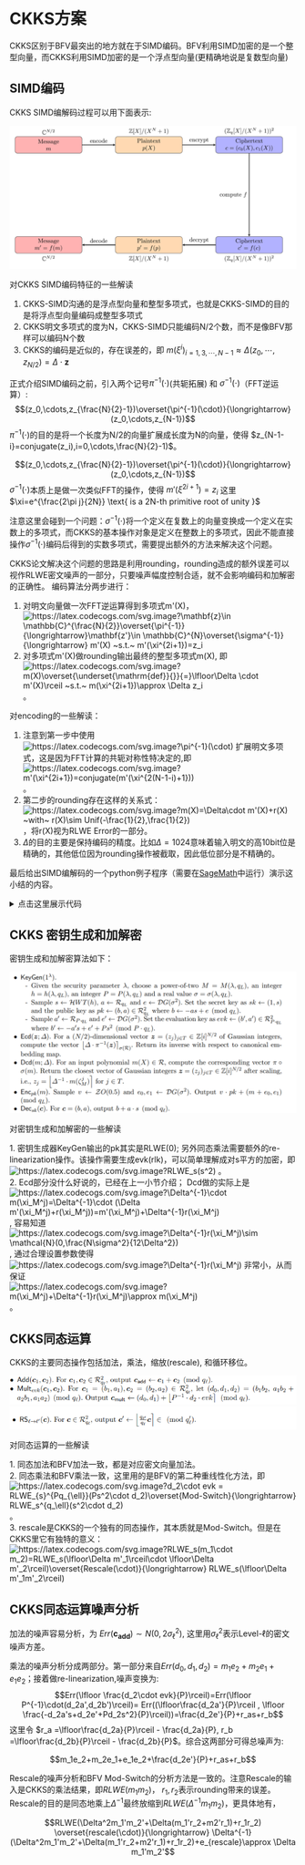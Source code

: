 # CKKS方案
CKKS区别于BFV最突出的地方就在于SIMD编码。BFV利用SIMD加密的是一个整型向量，而CKKS利用SIMD加密的是一个浮点型向量(更精确地说是复数型向量)

## SIMD编码
CKKS SIMD编解码过程可以用下面表示:

<p align="center">
  <img src="fig/simd.png" alt="animated"/>
</p>

对CKKS SIMD编码特征的一些解读
1. CKKS-SIMD沟通的是浮点型向量和整型多项式，也就是CKKS-SIMD的目的是将浮点型向量编码成整型多项式
2. CKKS明文多项式的度为N，CKKS-SIMD只能编码N/2个数，而不是像BFV那样可以编码N个数
3. CKKS的编码是近似的，存在误差的，即 $m(\xi^i)_{i=1,3,\cdots,N-1}\approx \Delta(z_0,\cdots,z_{N/2})=\Delta\cdot \mathbf{z}$

正式介绍SIMD编码之前，引入两个记号$\pi^{-1}(\cdot)$(共轭拓展) 和 $\sigma^{-1}(\cdot)$（FFT逆运算）:
$$(z_0,\cdots,z_{\frac{N}{2}-1})\overset{\pi^{-1}(\cdot)}{\longrightarrow} (z_0,\cdots,z_{N-1})$$
$\pi^{-1}(\cdot)$的目的是将一个长度为N/2的向量扩展成长度为N的向量，使得 $z_{N-1-i}=conjugate(z_i),i=0,\cdots,\frac{N}{2}-1)$。

$$(z_0,\cdots,z_{\frac{N}{2}-1})\overset{\pi^{-1}(\cdot)}{\longrightarrow} (z_0,\cdots,z_{N-1})$$
$\sigma^{-1}(\cdot)$本质上是做一次类似FFT的操作，使得 $m'(\xi^{2i+1})=z_{i}$ 这里$\xi=e^{\frac{2\pi j}{2N}} \text{ is a 2N-th primitive root of unity }$

注意这里会碰到一个问题：$\sigma^{-1}(\cdot)$将一个定义在复数上的向量变换成一个定义在实数上的多项式，而CKKS的基本操作对象是定义在整数上的多项式，因此不能直接操作$\sigma^{-1}(\cdot)$编码后得到的实数多项式，需要提出额外的方法来解决这个问题。

CKKS论文解决这个问题的思路是利用rounding，rounding造成的额外误差可以视作RLWE密文噪声的一部分，只要噪声幅度控制合适，就不会影响编码和加解密的正确性。
编码算法分两步进行：
1. 对明文向量做一次FFT逆运算得到多项式m'(X)，<img src="https://latex.codecogs.com/svg.image?\mathbf{z}\in&space;\mathbb{C}^{\frac{N}{2}}\overset{\pi^{-1}}{\longrightarrow}\mathbf{z'}\in&space;\mathbb{C}^{N}\overset{\sigma^{-1}}{\longrightarrow}&space;m'(X)&space;~s.t.~&space;m'(\xi^{2i&plus;1})=z_i" title="https://latex.codecogs.com/svg.image?\mathbf{z}\in \mathbb{C}^{\frac{N}{2}}\overset{\pi^{-1}}{\longrightarrow}\mathbf{z'}\in \mathbb{C}^{N}\overset{\sigma^{-1}}{\longrightarrow} m'(X) ~s.t.~ m'(\xi^{2i+1})=z_i" />
2. 对多项式m'(X)做rounding输出最终的整型多项式m(X), 即 <img src="https://latex.codecogs.com/svg.image?m(X)\overset{\underset{\mathrm{def}}{}}{=}\lfloor\Delta&space;\cdot&space;&space;m'(X)\rceil&space;~s.t.~&space;m(\xi^{2i&plus;1})\approx&space;\Delta&space;z_i" title="https://latex.codecogs.com/svg.image?m(X)\overset{\underset{\mathrm{def}}{}}{=}\lfloor\Delta \cdot m'(X)\rceil ~s.t.~ m(\xi^{2i+1})\approx \Delta z_i" /> 。

对encoding的一些解读：
1. 注意到第一步中使用 <img src="https://latex.codecogs.com/svg.image?\pi^{-1}(\cdot)" title="https://latex.codecogs.com/svg.image?\pi^{-1}(\cdot)" /> 扩展明文多项式，这是因为FFT计算的共轭对称性特决定的,即 <img src="https://latex.codecogs.com/svg.image?m'(\xi^{2i&plus;1})=conjugate(m'(\xi^{2(N-1-i)&plus;1}))" title="https://latex.codecogs.com/svg.image?m'(\xi^{2i+1})=conjugate(m'(\xi^{2(N-1-i)+1}))" /> 。
2. 第二步的rounding存在这样的关系式：<img src="https://latex.codecogs.com/svg.image?m(X)=\Delta\cdot&space;m'(X)&plus;r(X)&space;~with~&space;r(X)\sim&space;Unif(-\frac{1}{2},\frac{1}{2})" title="https://latex.codecogs.com/svg.image?m(X)=\Delta\cdot m'(X)+r(X) ~with~ r(X)\sim Unif(-\frac{1}{2},\frac{1}{2})" />，将r(X)视为RLWE Error的一部分。
3. $\Delta$的目的主要是保持编码的精度。比如$\Delta=1024$意味着输入明文的高10bit位是精确的，其他低位因为rounding操作被截取，因此低位部分是不精确的。

最后给出SIMD编解码的一个python例子程序（需要在[SageMath](https://www.sagemath.org/)中运行）演示这小结的内容。

<details><summary>点击这里展示代码</summary>
<p>
	
```python
# -*- coding: utf-8 -*-
  reset() # clear all variables

R = PolynomialRing(CC, 'x')
M = 8
N = M/2
Delta = 1024

###############################################################
# the encoding&decoding method used in the original CKKS paper
# evaluate at the 2N-th primitive roots of X^N + 1 (N roots in total)
###############################################################

root1 = exp(-2*pi*i/8)
root3 = exp(-2*pi*i*3/8)
root5 = exp(-2*pi*i*5/8)
root7 = exp(-2*pi*i*7/8)
root = [root1, root3, root5, root7]

# apply pi_inverse transform to keep conjugation preserved
# z = [3-4*i,2+i,2-i,3+4*i]
z = [3.14, 2.718, 2.718, 3.14]

# Lagrange interpolate the polynomial testpoly, i.e., the mapping sigma^{-1}
# testpoly = R.lagrange_polynomial([(root1,z[0]),(root3,z[1]),(root5,z[2]),(root7,z[3])]); 
sigma = Matrix([[root[0]^0,root[0]^1,root[0]^2,root[0]^3], [root[1]^0,root[1]^1,root[1]^2,root[1]^3], [root[2]^0,root[2]^1,root[2]^2,root[2]^3], [root[3]^0,root[3]^1,root[3]^2,root[3]^3]])
sigma_inv = sigma.inverse()
m1_vec = sigma_inv*Matrix(z).transpose()
m1_list = m1_vec.list()
m1_list = [m1_list[i].real_part() for i in range(len(m1_list))]
testpoly = R(m1_list) 

# Multiplied by Delta
m = Delta*testpoly

# Rounding a real-number polynomial to integer polynomial over R
m_list = m.list()
for i in range(len(m_list)):
	m_list[i] = ZZ(round(m_list[i].real_part()))
m = R(m_list)
######Encoding function ends######

######Decoding function begins######
# multiplied by 1/Delta
testpoly = m/Delta

# evaluate testpoly at roots of unity, i.e., the mapping sigma
zz = [0]*4
for i in range(len(zz)):
	zz[i] = CC(testpoly(x=root[i]))


######Decoding function ends######

print ("input vector before encoding: ")
print (z)

print ("output vector after encoding")
print (zz)

print ("difference between before-encoding and after-encoding")
print ([z[i] - zz[i] for i in range(len(z))])
  ```	 
  
</p>
</details>

## CKKS 密钥生成和加解密

密钥生成和加解密算法如下：
<p align="center">
  <img src="fig/CKKS_encrypt.png" alt="animated"/>
</p>

对密钥生成和加解密的一些解读
<div>
1. 密钥生成器KeyGen输出的pk其实是RLWE(0); 另外同态乘法需要额外的re-linearization操作。该操作需要生成evk(rlk)，可以简单理解成对s平方的加密，即 <img src="https://latex.codecogs.com/svg.image?RLWE_s(s^2)" title="https://latex.codecogs.com/svg.image?RLWE_s(s^2)" /> 。</div>
<div>
2. Ecd部分没什么好说的，已经在上一小节介绍； Dcd做的实际上是 <img src="https://latex.codecogs.com/svg.image?\Delta^{-1}\cdot&space;m(\xi_M^j)=\Delta^{-1}\cdot&space;(\Delta&space;m'(\xi_M^j)&plus;r(\xi_M^j))=m'(\xi_M^j)&plus;\Delta^{-1}r(\xi_M^j)" title="https://latex.codecogs.com/svg.image?\Delta^{-1}\cdot m(\xi_M^j)=\Delta^{-1}\cdot (\Delta m'(\xi_M^j)+r(\xi_M^j))=m'(\xi_M^j)+\Delta^{-1}r(\xi_M^j)" />, 容易知道 <img src="https://latex.codecogs.com/svg.image?\Delta^{-1}r(\xi_M^j)\sim&space;\mathcal{N}(0,\frac{N\sigma^2}{12\Delta^2})" title="https://latex.codecogs.com/svg.image?\Delta^{-1}r(\xi_M^j)\sim \mathcal{N}(0,\frac{N\sigma^2}{12\Delta^2})" />, 通过合理设置参数使得 <img src="https://latex.codecogs.com/svg.image?\Delta^{-1}r(\xi_M^j)" title="https://latex.codecogs.com/svg.image?\Delta^{-1}r(\xi_M^j)" /> 非常小，从而保证 <img src="https://latex.codecogs.com/svg.image?m(\xi_M^j)&plus;\Delta^{-1}r(\xi_M^j)\approx&space;m(\xi_M^j)" title="https://latex.codecogs.com/svg.image?m(\xi_M^j)+\Delta^{-1}r(\xi_M^j)\approx m(\xi_M^j)" /> 。</div>



## CKKS同态运算

CKKS的主要同态操作包括加法，乘法，缩放(rescale), 和循环移位。
<p align="center">
  <img src="fig/CKKS_homo_op.PNG" alt="animated"/>
  <img src="fig/CKKS_homo_op2.PNG" alt="animated"/>
</p>

对同态运算的一些解读
<div>
1. 同态加法和BFV加法一致，都是对应密文向量加法。
</div>
<div>
2. 同态乘法和BFV乘法一致，这里用的是BFV的第二种重线性化方法，即 <img src="https://latex.codecogs.com/svg.image?d_2\cdot&space;evk&space;=&space;RLWE_{s}^{Pq_{\ell}}(Ps^2\cdot&space;d_2)\overset{Mod-Switch}{\longrightarrow}&space;RLWE_s^{q_\ell}(s^2\cdot&space;d_2)" title="https://latex.codecogs.com/svg.image?d_2\cdot evk = RLWE_{s}^{Pq_{\ell}}(Ps^2\cdot d_2)\overset{Mod-Switch}{\longrightarrow} RLWE_s^{q_\ell}(s^2\cdot d_2)" /> 。
</div>
<div>
3. rescale是CKKS的一个独有的同态操作，其本质就是Mod-Switch。但是在CKKS里它有独特的意义：<img src="https://latex.codecogs.com/svg.image?RLWE_s(m_1\cdot&space;m_2)=RLWE_s(\lfloor\Delta&space;m'_1\rceil\cdot&space;\lfloor\Delta&space;m'_2\rceil)\overset{Rescale(\cdot)}{\longrightarrow}&space;RLWE_s(\lfloor\Delta&space;m'_1m'_2\rceil)" title="https://latex.codecogs.com/svg.image?RLWE_s(m_1\cdot m_2)=RLWE_s(\lfloor\Delta m'_1\rceil\cdot \lfloor\Delta m'_2\rceil)\overset{Rescale(\cdot)}{\longrightarrow} RLWE_s(\lfloor\Delta m'_1m'_2\rceil)" />
</div>

## CKKS同态运算噪声分析

加法的噪声容易分析，为 $Err(\mathbf{c_{add}})\sim N(0,2\sigma_{\ell}^2)$, 这里用$\sigma_{\ell}^2$表示Level-$\ell$的密文噪声方差。

乘法的噪声分析分成两部分。第一部分来自$Err(d_0,d_1,d_2) = m_1e_2+m_2e_1+e_1e_2$；接着做re-linearization,噪声变换为:
$$Err(\lfloor \frac{d_2\cdot evk}{P}\rceil)=Err(\lfloor  P^{-1}\cdot(d_2a',d_2b')\rceil)= Err((\lfloor\frac{d_2a'}{P}\rceil , \lfloor \frac{-d_2a's+d_2e'+Pd_2s^2}{P}\rceil))=\frac{d_2e'}{P}+r_as+r_b$$
这里令 $r_a =\lfloor\frac{d_2a}{P}\rceil - \frac{d_2a}{P}, r_b =\lfloor\frac{d_2b}{P}\rceil - \frac{d_2b}{P}$。综合这两部分可得总噪声为:

$$m_1e_2+m_2e_1+e_1e_2+\frac{d_2e'}{P}+r_as+r_b$$

Rescale的噪声分析和BFV Mod-Switch的分析方法是一致的。注意Rescale的输入是CKKS的乘法结果，即$RLWE(m_1m_2)$， $r_1,r_2$表示rounding带来的误差。 Rescale的目的是同态地乘上$\Delta^{-1}$最终放缩到$RLWE(\Delta^{-1}m_1m_2)$，更具体地有，

$$RLWE(\Delta^2m_1'm_2'+\Delta(m_1'r_2+m2'r_1)+r_1r_2) \overset{rescale(\cdot)}{\longrightarrow} \Delta^{-1}(\Delta^2m_1'm_2'+\Delta(m_1'r_2+m2'r_1)+r_1r_2)+e_{rescale}\approx \Delta m_1'm_2'$$


